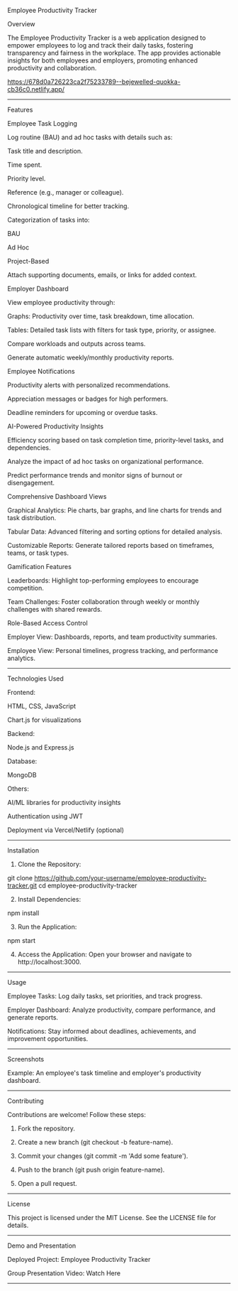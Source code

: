 Employee Productivity Tracker

Overview

The Employee Productivity Tracker is a web application designed to empower employees to log and track their daily tasks, fostering transparency and fairness in the workplace. The app provides actionable insights for both employees and employers, promoting enhanced productivity and collaboration.

https://678d0a726223ca2f75233789--bejewelled-quokka-cb36c0.netlify.app/

---

Features

Employee Task Logging

Log routine (BAU) and ad hoc tasks with details such as:

Task title and description.

Time spent.

Priority level.

Reference (e.g., manager or colleague).


Chronological timeline for better tracking.

Categorization of tasks into:

BAU

Ad Hoc

Project-Based


Attach supporting documents, emails, or links for added context.


Employer Dashboard

View employee productivity through:

Graphs: Productivity over time, task breakdown, time allocation.

Tables: Detailed task lists with filters for task type, priority, or assignee.


Compare workloads and outputs across teams.

Generate automatic weekly/monthly productivity reports.


Employee Notifications

Productivity alerts with personalized recommendations.

Appreciation messages or badges for high performers.

Deadline reminders for upcoming or overdue tasks.


AI-Powered Productivity Insights

Efficiency scoring based on task completion time, priority-level tasks, and dependencies.

Analyze the impact of ad hoc tasks on organizational performance.

Predict performance trends and monitor signs of burnout or disengagement.


Comprehensive Dashboard Views

Graphical Analytics: Pie charts, bar graphs, and line charts for trends and task distribution.

Tabular Data: Advanced filtering and sorting options for detailed analysis.

Customizable Reports: Generate tailored reports based on timeframes, teams, or task types.


Gamification Features

Leaderboards: Highlight top-performing employees to encourage competition.

Team Challenges: Foster collaboration through weekly or monthly challenges with shared rewards.


Role-Based Access Control

Employer View: Dashboards, reports, and team productivity summaries.

Employee View: Personal timelines, progress tracking, and performance analytics.



---

Technologies Used

Frontend:

HTML, CSS, JavaScript

Chart.js for visualizations


Backend:

Node.js and Express.js


Database:

MongoDB


Others:

AI/ML libraries for productivity insights

Authentication using JWT

Deployment via Vercel/Netlify (optional)




---

Installation

1. Clone the Repository:

git clone https://github.com/your-username/employee-productivity-tracker.git
cd employee-productivity-tracker


2. Install Dependencies:

npm install


3. Run the Application:

npm start


4. Access the Application: Open your browser and navigate to http://localhost:3000.




---

Usage

Employee Tasks: Log daily tasks, set priorities, and track progress.

Employer Dashboard: Analyze productivity, compare performance, and generate reports.

Notifications: Stay informed about deadlines, achievements, and improvement opportunities.



---

Screenshots


Example: An employee's task timeline and employer's productivity dashboard.


---

Contributing

Contributions are welcome! Follow these steps:

1. Fork the repository.


2. Create a new branch (git checkout -b feature-name).


3. Commit your changes (git commit -m 'Add some feature').


4. Push to the branch (git push origin feature-name).


5. Open a pull request.




---

License

This project is licensed under the MIT License. See the LICENSE file for details.


---

Demo and Presentation

Deployed Project: Employee Productivity Tracker

Group Presentation Video: Watch Here



---
